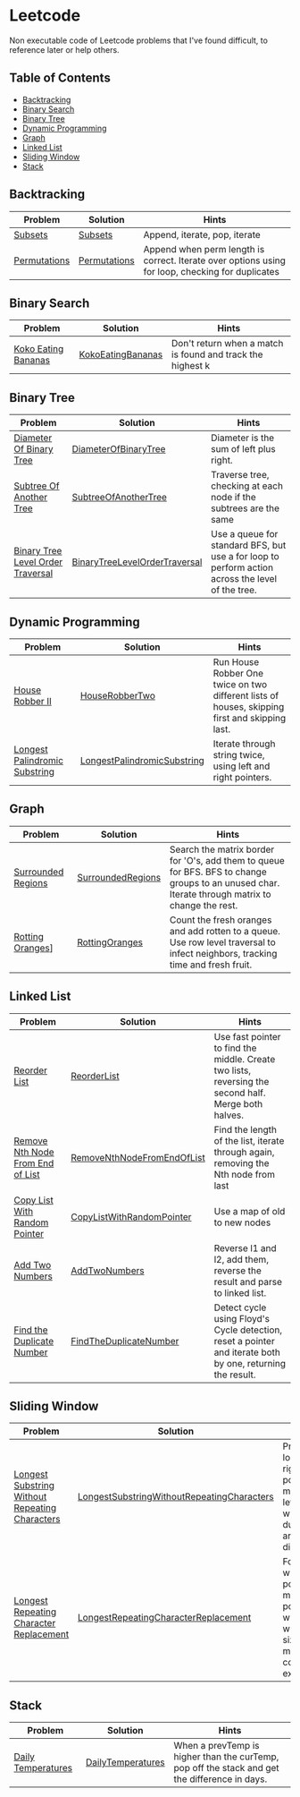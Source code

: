 # Leetcode
Non executable code of Leetcode problems that I've found difficult, to reference later or help others.

## Table of Contents
- [Backtracking](#backtracking)
- [Binary Search](#binary-search)
- [Binary Tree](#binary-tree)
- [Dynamic Programming]()
- [Graph](#graph)
- [Linked List](#linked-list)
- [Sliding Window](#sliding-window)
- [Stack](#stack)

## Backtracking
| Problem | Solution | Hints |
|---|---|---|
| [Subsets](https://leetcode.com/problems/subsets) | [Subsets](Problems/Subsets/) | Append, iterate, pop, iterate |
| [Permutations](https://leetcode.com/problems/permutations) | [Permutations](Problems/Permutations/) | Append when perm length is correct. Iterate over options using for loop, checking for duplicates |

## Binary Search
| Problem | Solution | Hints |
|---|---|---|
| [Koko Eating Bananas](https://leetcode.com/problems/koko-eating-bananas) | [KokoEatingBananas](Problems/KokoEatingBananas/) | Don't return when a match is found and track the highest k |

## Binary Tree
| Problem | Solution | Hints |
|---|---|---|
| [Diameter Of Binary Tree](https://leetcode.com/problems/diameter-of-binary-tree/) | [DiameterOfBinaryTree](Problems/DiameterOfBinaryTree/) | Diameter is the sum of left plus right. |
| [Subtree Of Another Tree](https://leetcode.com/problems/subtree-of-another-tree) | [SubtreeOfAnotherTree](Problems/SubtreeOfAnotherTree/) | Traverse tree, checking at each node if the subtrees are the same |
| [Binary Tree Level Order Traversal](https://leetcode.com/problems/binary-tree-level-order-traversal) | [BinaryTreeLevelOrderTraversal](Problems/BinaryTreeLevelOrderTraversal/) | Use a queue for standard BFS, but use a for loop to perform action across the level of the tree. |

## Dynamic Programming
| Problem | Solution | Hints |
|---|---|---|
| [House Robber II](https://leetcode.com/problems/house-robber-ii) | [HouseRobberTwo](Problems/HouseRobberTwo/) | Run House Robber One twice on two different lists of houses, skipping first and skipping last. |
| [Longest Palindromic Substring](https://leetcode.com/problems/longest-palindromic-substring) | [LongestPalindromicSubstring](Problems/LongestPalindromicSubstring) | Iterate through string twice, using left and right pointers. |

## Graph
| Problem | Solution | Hints |
|---|---|---|
| [Surrounded Regions](https://leetcode.com/problems/surrounded-regions) | [SurroundedRegions](Problems/SurroundedRegions/) | Search the matrix border for 'O's, add them to queue for BFS. BFS to change groups to an unused char. Iterate through matrix to change the rest. |
| [Rotting Oranges](https://leetcode.com/problems/rotting-oranges)] | [RottingOranges](Problems/RottingOranges/) | Count the fresh oranges and add rotten to a queue. Use row level traversal to infect neighbors, tracking time and fresh fruit. |

## Linked List
| Problem | Solution | Hints |
|---|---|---|
| [Reorder List](https://leetcode.com/problems/reorder-list) | [ReorderList](Problems/ReorderList/) | Use fast pointer to find the middle. Create two lists, reversing the second half. Merge both halves. |
| [Remove Nth Node From End of List](https://leetcode.com/problems/remove-nth-node-from-end-of-list) | [RemoveNthNodeFromEndOfList](Problems/RemoveNthNodeFromEndOfList/) | Find the length of the list, iterate through again, removing the Nth node from last |
| [Copy List With Random Pointer](https://leetcode.com/problems/copy-list-with-random-pointer) | [CopyListWithRandomPointer](Problems/CopyListWithRandomPointer/) | Use a map of old to new nodes |
| [Add Two Numbers](https://leetcode.com/problems/add-two-numbers) | [AddTwoNumbers](Problems/AddTwoNumbers/) | Reverse l1 and l2, add them, reverse the result and parse to linked list. |
| [Find the Duplicate Number](https://leetcode.com/problems/find-the-duplicate-number) | [FindTheDuplicateNumber](Problems/FindTheDuplicateNumber) | Detect cycle using Floyd's Cycle detection, reset a pointer and iterate both by one, returning the result. |

## Sliding Window
| Problem | Solution | Hints |
|---|---|---|
| [Longest Substring Without Repeating Characters](https://leetcode.com/problems/longest-substring-without-repeating-characters) | [LongestSubstringWithoutRepeatingCharacters](Problems/LongestSubstringWithoutRepeatingCharacters/) | Primary loop with right pointer, moving the left pointer when duplicates are discovered. |
| [Longest Repeating Character Replacement](https://leetcode.com/problems/longest-repeating-character-replacement) | [LongestRepeatingCharacterReplacement](Problems/LongestRepeatingCharacterReplacement) | For loop with right pointer, move left pointer when window size minus max letter count exceeds k. |

## Stack
| Problem | Solution | Hints |
|---|---|---|
| [Daily Temperatures](https://leetcode.com/problems/daily-temperatures) | [DailyTemperatures](Problems/DailyTemperatures/) | When a prevTemp is higher than the curTemp, pop off the stack and get the difference in days. |
